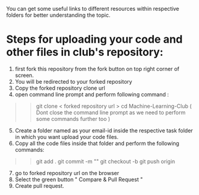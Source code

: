 You can get some useful links to different resources within respective folders for better understanding the topic.

# Steps for uploading your code and other files in club's repository:
1. first fork this repository from the fork button on top right corner of screen.
2. You will be redirected to your forked repository
3. Copy the forked repository clone url 
4. open command line prompt and perform following command : 
>> git clone < forked repository url >
>> cd Machine-Learning-Club
( Dont close the command line prompt as we need to perform some commands further too )

5. Create  a folder named as your email-id inside the respective task folder in which you want upload your code files.
6. Copy all the code files inside that folder and perform the following commands:
>> git add .
>> git commit -m "<Any commit message you want>"
>> git checkout -b <your-name>
>> git push origin <your-name>

7. go to forked repository url on the browser
8. Select the green button " Compare & Pull Request "
9. Create pull request.
